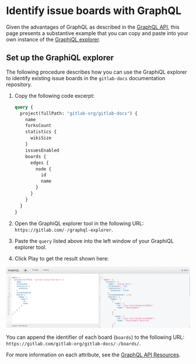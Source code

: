 # Identify issue boards with GraphQL

Given the advantages of GraphQL as described in the [GraphQL API](index.md), this page presents
a substantive example that you can copy and paste into your own instance of the [GraphiQL explorer](https://gitlab.com/-/graphql-explorer).

## Set up the GraphiQL explorer

The following procedure describes how you can use the GraphiQL explorer to identify
existing issue boards in the `gitlab-docs` documentation repository.

1. Copy the following code excerpt:

   ```graphql
   query {
     project(fullPath: "gitlab-org/gitlab-docs") {
       name
       forksCount
       statistics {
         wikiSize
       }
       issuesEnabled
       boards {
         edges {
           node {
             id
             name
           }
         }
       }
     }
   }
   ```

1. Open the GraphiQL explorer tool in the following URL: `https://gitlab.com/-/graphql-explorer`.
1. Paste the `query` listed above into the left window of your GraphiQL explorer tool.
1. Click Play <should include SVG of the play icon> to get the result shown here:

![GraphiQL explorer search for boards](img/graphql_usecase_boards_v13_2.png)

You can append the identifier of each board (`boards`) to the following URL:
  `https://gitlab.com/gitlab-org/gitlab-docs/-/boards/`.

For more information on each attribute, see the [GraphQL API Resources](reference/index.md).
